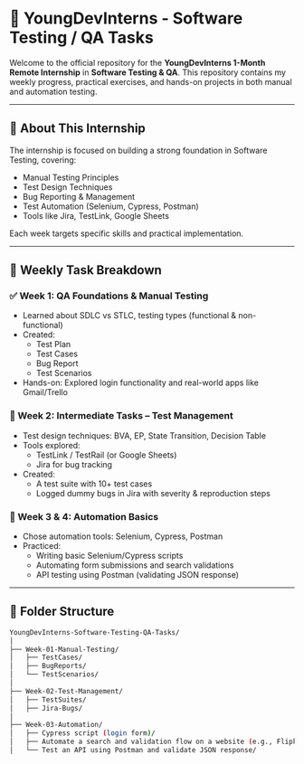 # 🧪 YoungDevInterns - Software Testing / QA Tasks

Welcome to the official repository for the **YoungDevInterns 1-Month Remote Internship** in **Software Testing & QA**. This repository contains my weekly progress, practical exercises, and hands-on projects in both manual and automation testing.

---

## 📌 About This Internship

The internship is focused on building a strong foundation in Software Testing, covering:

- Manual Testing Principles
- Test Design Techniques
- Bug Reporting & Management
- Test Automation (Selenium, Cypress, Postman)
- Tools like Jira, TestLink, Google Sheets

Each week targets specific skills and practical implementation.

---

## 📅 Weekly Task Breakdown

### ✅ Week 1: QA Foundations & Manual Testing
- Learned about SDLC vs STLC, testing types (functional & non-functional)
- Created:
  - Test Plan
  - Test Cases
  - Bug Report
  - Test Scenarios
- Hands-on: Explored login functionality and real-world apps like Gmail/Trello

### 🧪 Week 2: Intermediate Tasks – Test Management
- Test design techniques: BVA, EP, State Transition, Decision Table
- Tools explored:
  - TestLink / TestRail (or Google Sheets)
  - Jira for bug tracking
- Created:
  - A test suite with 10+ test cases
  - Logged dummy bugs in Jira with severity & reproduction steps

### 🤖 Week 3 & 4: Automation Basics
- Chose automation tools: Selenium, Cypress, Postman
- Practiced:
  - Writing basic Selenium/Cypress scripts
  - Automating form submissions and search validations
  - API testing using Postman (validating JSON response)

---

## 📂 Folder Structure

```bash
YoungDevInterns-Software-Testing-QA-Tasks/
│
├── Week-01-Manual-Testing/
│   ├── TestCases/
│   ├── BugReports/
│   └── TestScenarios/
│
├── Week-02-Test-Management/
│   ├── TestSuites/
│   ├── Jira-Bugs/
│
├── Week-03-Automation/
│   ├── Cypress script (login form)/
│   ├── Automate a search and validation flow on a website (e.g., Flipkart/Amazon)./
│   └── Test an API using Postman and validate JSON response/




